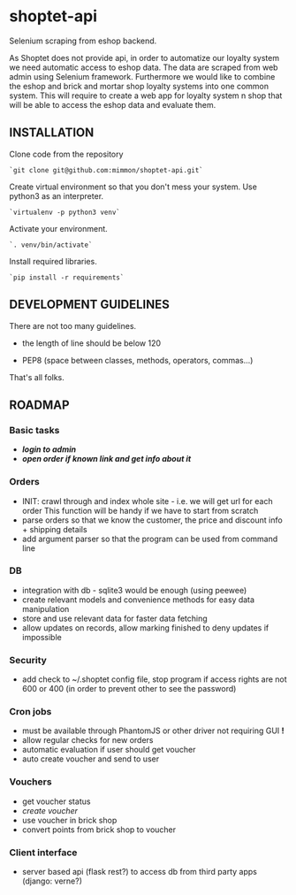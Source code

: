 # shoptet-api
Selenium scraping from eshop backend.

As Shoptet does not provide api, in order to automatize our loyalty system 
we need automatic access to eshop data. The data are scraped from web admin
using Selenium framework.
Furthermore we would like to combine the eshop and brick and mortar shop 
loyalty systems into one common system. This will require to create a web app
for loyalty system n shop that will be able to access the eshop data and evaluate
them. 


## INSTALLATION

Clone code from the repository

    `git clone git@github.com:mimmon/shoptet-api.git`

Create virtual environment so that you don't mess your system. Use python3 as an interpreter.

    `virtualenv -p python3 venv`

Activate your environment.

    `. venv/bin/activate`

Install required libraries.

    `pip install -r requirements`


## DEVELOPMENT GUIDELINES

There are not too many guidelines.

- the length of line should be below 120

- PEP8 (space between classes, methods, operators, commas...)

That's all folks.


## ROADMAP

### Basic tasks

* _**login to admin**_
* _**open order if known link and get info about it**_


### Orders

* INIT: crawl through and index whole site - i.e. we will get url for each order
  This function will be handy if we have to start from scratch
* parse orders so that we know the customer, the price and discount info + shipping details
* add argument parser so that the program can be used from command line

### DB

* integration with db - sqlite3 would be enough (using peewee)
* create relevant models and convenience methods for easy data manipulation
* store and use relevant data for faster data fetching
* allow updates on records, allow marking finished to deny updates if impossible


### Security

* add check to ~/.shoptet config file, stop program if access rights are not 600 or 400
  (in order to prevent other to see the password)


### Cron jobs

* must be available through PhantomJS or other driver not requiring GUI **!** 
* allow regular checks for new orders
* automatic evaluation if user should get voucher
* auto create voucher and send to user


### Vouchers

* get voucher status
* _create voucher_
* use voucher in brick shop
* convert points from brick shop to voucher


### Client interface

* server based api (flask rest?) to access db from third party apps (django: verne?)